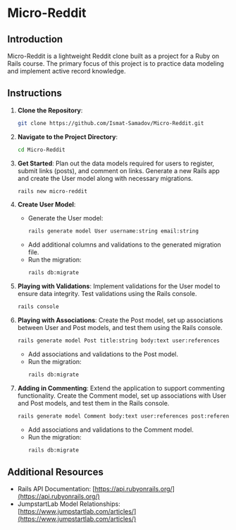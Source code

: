 # Micro-Reddit

## Introduction

Micro-Reddit is a lightweight Reddit clone built as a project for a Ruby on Rails course. The primary focus of this project is to practice data modeling and implement active record knowledge.

## Instructions

1. **Clone the Repository**: 
   ```bash
   git clone https://github.com/Ismat-Samadov/Micro-Reddit.git
   ```

2. **Navigate to the Project Directory**: 
   ```bash
   cd Micro-Reddit
   ```

3. **Get Started**: Plan out the data models required for users to register, submit links (posts), and comment on links. Generate a new Rails app and create the User model along with necessary migrations.

   ```bash
   rails new micro-reddit
   ```

4. **Create User Model**:
   - Generate the User model:
     ```bash
     rails generate model User username:string email:string
     ```
   - Add additional columns and validations to the generated migration file.
   - Run the migration:
     ```bash
     rails db:migrate
     ```

5. **Playing with Validations**: Implement validations for the User model to ensure data integrity. Test validations using the Rails console.

   ```bash
   rails console
   ```

6. **Playing with Associations**: Create the Post model, set up associations between User and Post models, and test them using the Rails console.

   ```bash
   rails generate model Post title:string body:text user:references
   ```

   - Add associations and validations to the Post model.
   - Run the migration:
     ```bash
     rails db:migrate
     ```

7. **Adding in Commenting**: Extend the application to support commenting functionality. Create the Comment model, set up associations with User and Post models, and test them in the Rails console.

   ```bash
   rails generate model Comment body:text user:references post:references
   ```

   - Add associations and validations to the Comment model.
   - Run the migration:
     ```bash
     rails db:migrate
     ```

## Additional Resources

- Rails API Documentation: [https://api.rubyonrails.org/](https://api.rubyonrails.org/)
- JumpstartLab Model Relationships: [https://www.jumpstartlab.com/articles/](https://www.jumpstartlab.com/articles/)